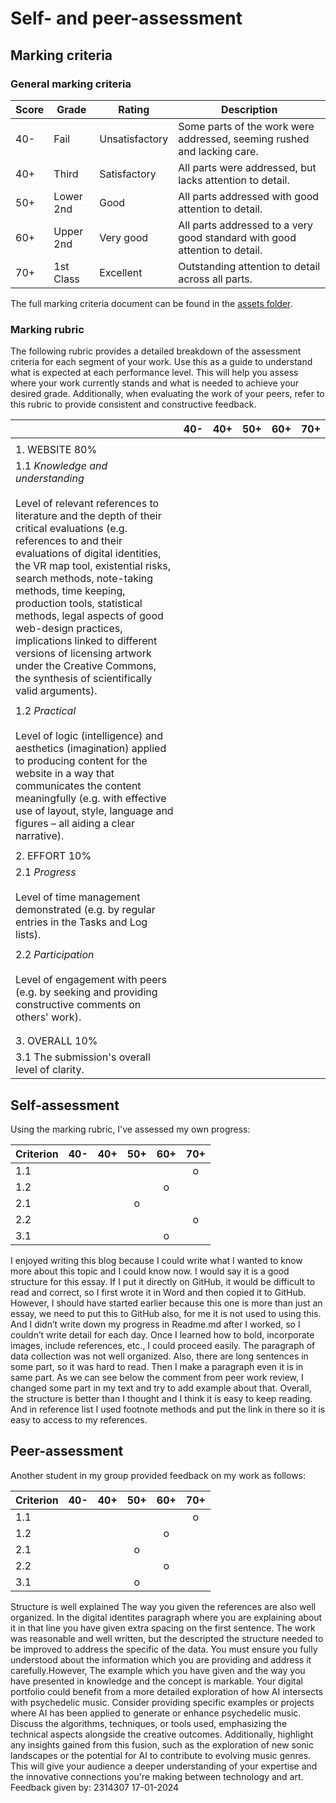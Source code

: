 # Self- and peer-assessment
## Marking criteria
### General marking criteria 

| Score | Grade | Rating | Description |
|-------|-------|--------|-------------|
| 40-   | Fail  | Unsatisfactory | Some parts of the work were addressed, seeming rushed and lacking care. |
| 40+   | Third | Satisfactory   | All parts were addressed, but lacks attention to detail. |
| 50+   | Lower 2nd | Good | All parts addressed with good attention to detail. |
| 60+   | Upper 2nd | Very good | All parts addressed to a very good standard with good attention to detail. |
| 70+   | 1st Class | Excellent | Outstanding attention to detail across all parts. |

The full marking criteria document can be found in the [assets folder](https://github.com/khofstadter/CS220AU-DP/tree/main/assets/general-marking-criteria). 

### Marking rubric
The following rubric provides a detailed breakdown of the assessment criteria for each segment of your work. Use this as a guide to understand what is expected at each performance level. This will help you assess where your work currently stands and what is needed to achieve your desired grade. Additionally, when evaluating the work of your peers, refer to this rubric to provide consistent and constructive feedback.

||40-      |40+           |50+                                                                                                                     |60+|70+|
|------|---------|--------------|------------------------------------------------------------------------------------------------------------------------|---|---|
|      |         |              |                                                                                                                        |   |   |
|1. WEBSITE 80%|         |              |                                                                                                                        |   |   |
|1.1 *Knowledge and understanding* <br><br> Level of relevant references to literature and the depth of their critical evaluations (e.g. references to and their evaluations of digital identities, the VR map tool, existential risks, search methods, note-taking methods, time keeping, production tools, statistical methods, legal aspects of good web-design practices, implications linked to different versions of licensing artwork under the Creative Commons, the synthesis of scientifically valid arguments).|         |              |                                                                                                                        |   |   |
|      |         |              |                                                                                                                        |   |   |
|1.2 *Practical* <br><br> Level of logic (intelligence) and aesthetics (imagination) applied to producing content for the website in a way that communicates the content meaningfully (e.g. with effective use of layout, style, language and figures – all aiding a clear narrative).|         |              |                                                                                                                        |   |   |
|      |         |              |                                                                                                                        |   |   |
|2. EFFORT 10%|         |              |                                                                                                                        |   |   |
|2.1 *Progress* <br><br> Level of time management demonstrated (e.g. by regular entries in the Tasks and Log lists).|         |              |                                                                                                                        |   |   |
|      |         |              |                                                                                                                        |   |   |
|2.2 *Participation* <br><br> Level of engagement with peers (e.g. by seeking and providing constructive comments on others' work).|         |              |                                                                                                                        |   |   |
|      |         |              |                                                                                                                        |   |   |
|      |         |              |                                                                                                                        |   |   |
|3. OVERALL 10% |         |              |                                                                                                                        |   |   |
|3.1 The submission's overall level of clarity. |         |              |                                                                                                                        |   |   |


## Self-assessment
Using the marking rubric, I've assessed my own progress: <!-- move the symbols in the table below -->

| Criterion | 40- | 40+ | 50+ | 60+ | 70+ | 
|-----------|:---:|:---:|:---:|:---:|:---:|
| 1.1       |     |     |     |     |  o  |
| 1.2       |     |     |     |  o  |     |
| 2.1       |     |     |  o  |     |     |
| 2.2       |     |     |     |     |  o  |
| 3.1       |     |     |     |  o  |     |

I enjoyed writing this blog because I could write what I wanted to know more about this topic and I could know now. I would say it is a good structure for this essay. If I put it directly on GitHub, it would be difficult to read and correct, so I first wrote it in Word and then copied it to GitHub. However, I should have started earlier because this one is more than just an essay, we need to put this to GitHub also, for me it is not used to using this. And I didn’t write down my progress in Readme.md after I worked, so I couldn’t write detail for each day. Once I learned how to bold, incorporate images, include references, etc., I could proceed easily. The paragraph of data collection was not well organized. Also, there are long sentences in some part, so it was hard to read. Then I make a paragraph even it is in same part. As we can see below the comment from peer work review, I changed some part in my text and try to add example about that. Overall, the structure is better than I thought and I think it is easy to keep reading. And in reference list I used footnote methods and put the link in there so it is easy to access to my references. 


## Peer-assessment
Another student in my group provided feedback on my work as follows: <!-- move the symbols in the table below -->

| Criterion | 40- | 40+ | 50+ | 60+ | 70+ | 
|-----------|:---:|:---:|:---:|:---:|:---:|
| 1.1       |     |     |     |     |  o  |
| 1.2       |     |     |     |  o  |     |
| 2.1       |     |     |  o  |     |     |
| 2.2       |     |     |     |  o  |     |
| 3.1       |     |     |  o  |     |     |
Structure is well explained
The way you given the references are also well organized. In the digital identites paragraph where you are explaining about it in that line you have given extra spacing on the first sentence. The work was reasonable and well written, but the descripted the structure needed to be improved to address the specific of the data. You must ensure you fully understood about the information which you are providing and address it carefully.However, The example which you have given and the way you have presented in knowledge and the concept is markable. Your digital portfolio could benefit from a more detailed exploration of how AI intersects with psychedelic music. Consider providing specific examples or projects where AI has been applied to generate or enhance psychedelic music. Discuss the algorithms, techniques, or tools used, emphasizing the technical aspects alongside the creative outcomes. Additionally, highlight any insights gained from this fusion, such as the exploration of new sonic landscapes or the potential for AI to contribute to evolving music genres. This will give your audience a deeper understanding of your expertise and the innovative connections you're making between technology and art.
Feedback given by: 2314307 17-01-2024
